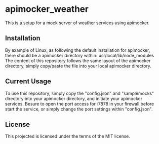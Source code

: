 # apimocker_weather

This is a setup for a mock server of weather services using apimocker.

## Installation
By example of Linux, as following the default installation for apimocker, there should be a apimocker directory within:
       usr/local/lib/node_modules
The content of this repository follows the same layout of the apimocker directory, simply copy/paste the file into your local apimocker directory.

## Current Usage
To use this repository, simply copy the "config.json" and "samplemocks" directory into your apimocker directory, and initiate your apimocker services.
Besure to open the port access for :7878 in your firewall before start the service, or simply change the port settings within "config.json".

## License
This projected is licensed under the terms of the MIT license.
